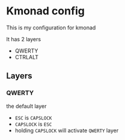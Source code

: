 # Kmonad config

This is my configuration for kmonad

It has 2 layers
 - QWERTY
 - CTRLALT
 
## Layers
### QWERTY
the default layer
 - `ESC` is `CAPSLOCK`
 - `CAPSLOCK` is `ESC`
 - holding `CAPSLOCK` will activate `QWERTY` layer
